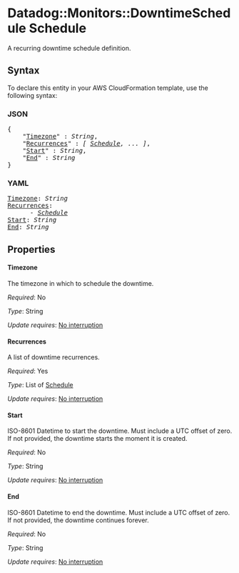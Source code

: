# Datadog::Monitors::DowntimeSchedule Schedule

A recurring downtime schedule definition.

## Syntax

To declare this entity in your AWS CloudFormation template, use the following syntax:

### JSON

<pre>
{
    "<a href="#timezone" title="Timezone">Timezone</a>" : <i>String</i>,
    "<a href="#recurrences" title="Recurrences">Recurrences</a>" : <i>[ <a href="schedule.md">Schedule</a>, ... ]</i>,
    "<a href="#start" title="Start">Start</a>" : <i>String</i>,
    "<a href="#end" title="End">End</a>" : <i>String</i>
}
</pre>

### YAML

<pre>
<a href="#timezone" title="Timezone">Timezone</a>: <i>String</i>
<a href="#recurrences" title="Recurrences">Recurrences</a>: <i>
      - <a href="schedule.md">Schedule</a></i>
<a href="#start" title="Start">Start</a>: <i>String</i>
<a href="#end" title="End">End</a>: <i>String</i>
</pre>

## Properties

#### Timezone

The timezone in which to schedule the downtime.

_Required_: No

_Type_: String

_Update requires_: [No interruption](https://docs.aws.amazon.com/AWSCloudFormation/latest/UserGuide/using-cfn-updating-stacks-update-behaviors.html#update-no-interrupt)

#### Recurrences

A list of downtime recurrences.

_Required_: Yes

_Type_: List of <a href="schedule.md">Schedule</a>

_Update requires_: [No interruption](https://docs.aws.amazon.com/AWSCloudFormation/latest/UserGuide/using-cfn-updating-stacks-update-behaviors.html#update-no-interrupt)

#### Start

ISO-8601 Datetime to start the downtime. Must include a UTC offset of zero. If not provided, the downtime starts the moment it is created.

_Required_: No

_Type_: String

_Update requires_: [No interruption](https://docs.aws.amazon.com/AWSCloudFormation/latest/UserGuide/using-cfn-updating-stacks-update-behaviors.html#update-no-interrupt)

#### End

ISO-8601 Datetime to end the downtime. Must include a UTC offset of zero. If not provided, the downtime continues forever.

_Required_: No

_Type_: String

_Update requires_: [No interruption](https://docs.aws.amazon.com/AWSCloudFormation/latest/UserGuide/using-cfn-updating-stacks-update-behaviors.html#update-no-interrupt)


